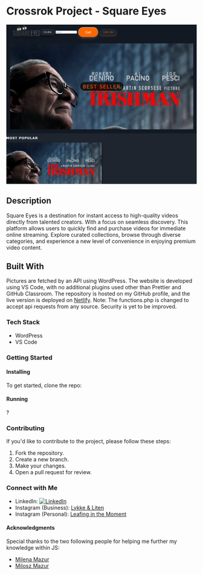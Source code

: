 # Crossrok Project - Square Eyes

![Project Image](assets/png/Square_Eyes_SS.png)

## Description

Square Eyes is a destination for instant access to high-quality videos directly from talented creators. With a focus on seamless discovery. This platform allows users to quickly find and purchase videos for immediate online streaming. Explore curated collections, browse through diverse categories, and experience a new level of convenience in enjoying premium video content.

## Built With

Pictures are fetched by an API using WordPress. The website is developed using VS Code, with no additional plugins used other than Prettier and GitHub Classroom. The repository is hosted on my GitHub profile, and the live version is deployed on [Netlify](https://eclectic-caramel-331e46.netlify.app/).
Note: The functions.php is changed to accept api requests from any source. Security is yet to be improved.

### Tech Stack

- WordPress
- VS Code

### Getting Started

#### Installing

To get started, clone the repo:

<!-- ```bash
git clone https://github.com/BergitTveit/Square-Eyes/tree/master -->

#### Running

?

### Contributing

If you'd like to contribute to the project, please follow these steps:

1. Fork the repository.
2. Create a new branch.
3. Make your changes.
4. Open a pull request for review.

### Connect with Me

- LinkedIn: [![LinkedIn](https://img.shields.io/badge/LinkedIn-Bergit%20Tveit-blue?style=flat&logo=linkedin)](https://www.linkedin.com/in/bergit-tveit-672588152)
- Instagram (Business): [Lykke & Liten](https://www.instagram.com/lykkeogliten/)
- Instagram (Personal): [Leafing in the Moment](https://www.instagram.com/leafinginthemoment/)

#### Acknowledgments

Special thanks to the two following people for helping me further my knowledge within JS:

- [Milena Mazur](https://www.linkedin.com/in/milena-mazur-b73a58299/)
- [Milosz Mazur](https://www.linkedin.com/in/mazurmilosz/)
